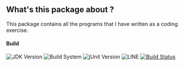 
## What's this package about ?

This package contains all the programs that I have written as a coding exercise.
#### Build
![JDK Version](https://img.shields.io/badge/jdk-v13.0-blue)
![Build System](https://img.shields.io/badge/gradle--build-v6.0-blue)
![jUnit Version](https://img.shields.io/badge/jUnit-v4.12-blue)
![LINE](https://img.shields.io/badge/line--coverage-100%25-brightgreen.svg)
[![Build Status](https://travis-ci.org/atreyamj/CodingTasks.svg?branch=master)](https://travis-ci.org/atreyamj/CodingTasks)
